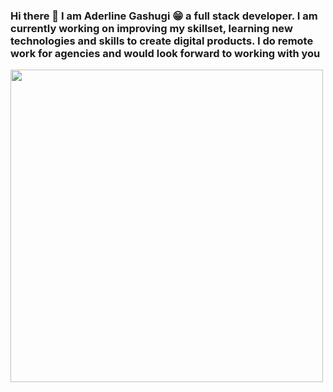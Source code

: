 ### Hi there 👋 I am Aderline Gashugi 😁 a full stack developer. I am currently working on improving my skillset, learning new technologies and skills to create digital products. I do remote work for agencies and would look forward to working with you
<img align="center" src="https://res.cloudinary.com/ddravaukf/image/upload/v1650289075/me_iszomr.gif" height="500" width="500" align="center"/>

<!--
**Aderline490/Aderline490** is a ✨ _special_ ✨ repository because its `README.md` (this file) appears on your GitHub profile.

Here are some ideas to get you started:

- 🔭 I’m currently working on ...
- 🌱 I’m currently learning ...
- 👯 I’m looking to collaborate on ...
- 🤔 I’m looking for help with ...
- 💬 Ask me about ...
- 📫 How to reach me: ...
- 😄 Pronouns: ...
- ⚡ Fun fact: ...
-->
